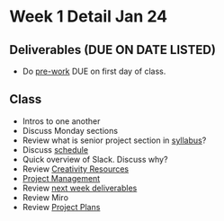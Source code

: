# Week 1 Detail Jan 24

## Deliverables (DUE ON DATE LISTED)

* Do [pre-work](../pre-work.md) DUE on first day of class.

## Class

* Intros to one another
* Discuss Monday sections
* Review what is senior project section in [syllabus](../syllabus.md)?
* Discuss [schedule](./)
* Quick overview of Slack. Discuss why?
* Review [Creativity Resources](../resources/brainstorming/creativity-resources.md)
* [Project Management](../assignments/website.md)
* Review [next week deliverables](week2\_detail.md)
* Review Miro
* Review [Project Plans](../assignments/project\_plan/)



